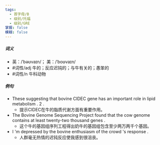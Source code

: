 ```yaml
---
tags:
  - 首字母/B
  - 级别/托福
  - 级别/GRE
掌握: false
模糊: false
---
```

##### 词义
- 英：/ˈbəʊvaɪn/； 美：/ˈboʊvaɪn/
- #词性/adj  牛的；反应迟钝的；与牛有关的；愚笨的
- #词性/n  牛科动物
##### 例句
- These suggesting that bovine CIDEC gene has an important role in lipid metabolism . 2 .
	- 提示CIDEC在牛的脂质代谢方面有重要作用。
- The Bovine Genome Sequencing Project found that the cow genome contains at least twenty-two thousand genes .
	- 这个牛的基因组序列工程得出奶牛的基因组包含至少两万两千个基因。
- I 'm depressed by the bovine enthusiasm of the crowd 's response .
	- 人群毫无热情的迟钝反应使我感到很沮丧。

